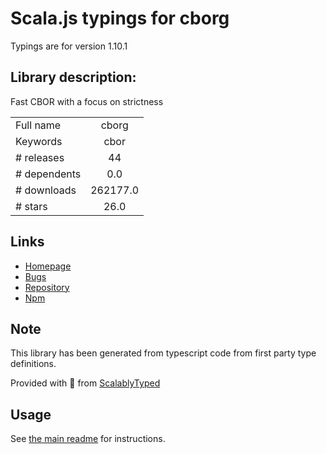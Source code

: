 
# Scala.js typings for cborg

Typings are for version 1.10.1

## Library description:
Fast CBOR with a focus on strictness

|                    |                 |
| ------------------ | :-------------: |
| Full name          | cborg |
| Keywords           | cbor |
| # releases         | 44 |
| # dependents       | 0.0 |
| # downloads        | 262177.0 |
| # stars            | 26.0 |

## Links
- [Homepage](https://github.com/rvagg/cborg#readme)
- [Bugs](https://github.com/rvagg/cborg/issues)
- [Repository](https://github.com/rvagg/cborg)
- [Npm](https://www.npmjs.com/package/cborg)
    


## Note
This library has been generated from typescript code from first party type definitions.

Provided with :purple_heart: from [ScalablyTyped](https://github.com/oyvindberg/ScalablyTyped)

## Usage
See [the main readme](../../readme.md) for instructions.



